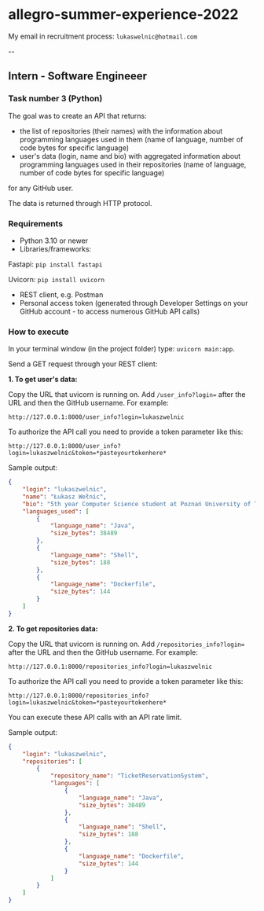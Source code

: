 # allegro-summer-experience-2022
My email in recruitment process: `lukaswelnic@hotmail.com`

--

## Intern - Software Engineeer

### Task number 3 (Python)

The goal was to create an API that returns:

- the list of repositories (their names) with the information about programming languages used in them (name of language, number of code bytes for specific language)
- user's data (login, name and bio) with aggregated information about programming languages used in their repositories (name of language, number of code bytes for specific language)

for any GitHub user.

The data is returned through HTTP protocol.

### Requirements

- Python 3.10 or newer
- Libraries/frameworks:

Fastapi: `pip install fastapi`

Uvicorn: `pip install uvicorn`

- REST client, e.g. Postman
- Personal access token (generated through Developer Settings on your GitHub account - to access numerous GitHub API calls)

### How to execute

In your terminal window (in the project folder) type: `uvicorn main:app`.

Send a GET request through your REST client:

**1. To get user's data:**

Copy the URL that uvicorn is running on. Add `/user_info?login=` after the URL and then the GitHub username. For example:

`http://127.0.0.1:8000/user_info?login=lukaszwelnic`

To authorize the API call you need to provide a token parameter like this:

`http://127.0.0.1:8000/user_info?login=lukaszwelnic&token=*pasteyourtokenhere*`

Sample output:

```JSON
{
    "login": "lukaszwelnic",
    "name": "Łukasz Wełnic",
    "bio": "5th year Computer Science student at Poznań University of Technology (Distributed Systems/Computing)",
    "languages_used": [
        {
            "language_name": "Java",
            "size_bytes": 38489
        },
        {
            "language_name": "Shell",
            "size_bytes": 188
        },
        {
            "language_name": "Dockerfile",
            "size_bytes": 144
        }
    ]
}
```

**2. To get repositories data:**

Copy the URL that uvicorn is running on. Add `/repositories_info?login=` after the URL and then the GitHub username. For example:

`http://127.0.0.1:8000/repositories_info?login=lukaszwelnic`

To authorize the API call you need to provide a token parameter like this:

`http://127.0.0.1:8000/repositories_info?login=lukaszwelnic&token=*pasteyourtokenhere*`

You can execute these API calls with an API rate limit.

Sample output:

```JSON
{
    "login": "lukaszwelnic",
    "repositories": [
        {
            "repository_name": "TicketReservationSystem",
            "languages": [
                {
                    "language_name": "Java",
                    "size_bytes": 38489
                },
                {
                    "language_name": "Shell",
                    "size_bytes": 188
                },
                {
                    "language_name": "Dockerfile",
                    "size_bytes": 144
                }
            ]
        }
    ]
}
```
